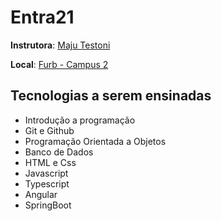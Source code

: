 
# Entra21

**Instrutora**: [Maju Testoni](www.linkedin.com/in/majutestoni)

**Local**: [Furb - Campus 2](https://www.google.com/maps/place/FURB+-+C%C3%A2mpus+2/@-26.8911878,-49.0896807,17z/data=!3m1!4b1!4m6!3m5!1s0x94df1edf12d53891:0x12eaaf1ab2ac51ed!8m2!3d-26.8911927!4d-49.0848098!16s%2Fg%2F1trchl0g?entry=ttu)

## Tecnologias a serem ensinadas
 - Introdução a programação
 - Git e Github
 - Programação Orientada a Objetos
 - Banco de Dados
 - HTML e Css
 - Javascript
 - Typescript
 - Angular
 - SpringBoot


 


